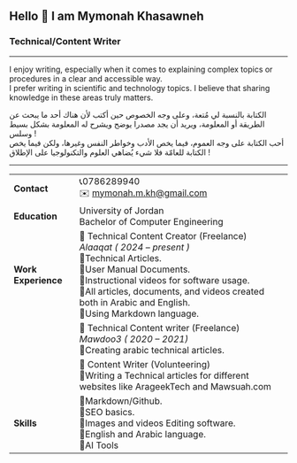 ## Hello 👋 I am Mymonah Khasawneh 
### Technical/Content Writer

---
I enjoy writing, especially when it comes to explaining complex topics or procedures in a clear and accessible way.<br> I prefer writing in scientific and technology topics. I believe that sharing knowledge in these areas truly matters.<br>

الكتابة بالنسبة لي مُتعة، وعلى وجه الخصوص حين أكتب لأن هناك أحد ما يبحث عن الطريقة أو المعلومة، ويريد أن يجد مصدرا يوضح ويشرح له المعلومة بشكل بسيط وسلس !<br>
أحب الكتابة على وجه العموم، فيما يخص الأدب وخواطر النفس وغيرها، ولكن فيما يخص الكتابة للعامّة فلا شيء يُضاهي العلوم والتكنولوجيا على الإطلاق !


---

|                     |                                                                                                                                                                                                                                                                                                                                            |     |
| ------------------- | ------------------------------------------------------------------------------------------------------------------------------------------------------------------------------------------------------------------------------------------------------------------------------------------------------------------------------------------ | --- |
| **Contact**         | :telephone_receiver:0786289940<br>:envelope: mymonah.m.kh@gmail.com                                                                                                                                                                                                                                                                                                   |     |
| **Education**       | University of Jordan<br>Bachelor of Computer Engineering                                                                                                                                                                                                                                                                               |     |
| **Work Experience** | :pushpin: Technical Content Creator (Freelance)<br>*Alaaqat ( 2024 – present )*<br> :small_blue_diamond:Technical Articles.<br>:small_blue_diamond:User Manual Documents.<br>:small_blue_diamond:Instructional videos for software usage.<br>:small_blue_diamond:All articles, documents, and videos created both in Arabic and English.<br>:small_blue_diamond:Using Markdown language. |     |
|                     | :pushpin: Technical Content writer (Freelance)<br>*Mawdoo3 ( 2020 – 2021)*<br>:small_blue_diamond:Creating arabic technical articles.                                                                                                                                                                                                                      |     |
|                     | :pushpin: Content Writer (Volunteering)<br>:small_blue_diamond:Writing a Technical articles for different websites like ArageekTech and Mawsuah.com                                                                                                                                                                                                                  |     |
| **Skills**          | :small_blue_diamond:Markdown/Github.<br>:small_blue_diamond:SEO basics.<br>:small_blue_diamond:Images and videos Editing software.<br>:small_blue_diamond:English and Arabic language.<br>:small_blue_diamond:AI Tools                                                                                                                                                                 |     |
